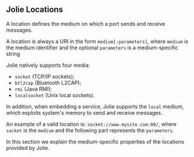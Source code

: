 ## Jolie Locations

A location defines the medium on which a port sends and receive messages.

A location is always a URI in the form `medium[:parameters]`, where `medium` is the medium identifier and the optional `parameters` is a medium-specific string

Jolie natively supports four media:

- `socket` (TCP/IP sockets);
- `btl2cap` (Bluetooth L2CAP);
- `rmi` (Java RMI);
- `localsocket` (Unix local sockets).

In addition, when embedding a service, Jolie supports the `local` medium, which exploits system's memory to send and receive messages.

An example of a valid location is: `socket://www.mysite.com:80/`, where `socket` is the `medium` and the following part represents the `parameters`.

In this section we explain the medium-specific properties of the locations provided by Jolie.